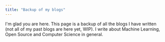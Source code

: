 ```yaml
---
title: "Backup of my blogs"
---
```


I'm glad you are here. This page is a backup of all the blogs I have written (not all of my past blogs are here yet, WIP). I write about Machine Learning, Open Source and Computer Science in general.
